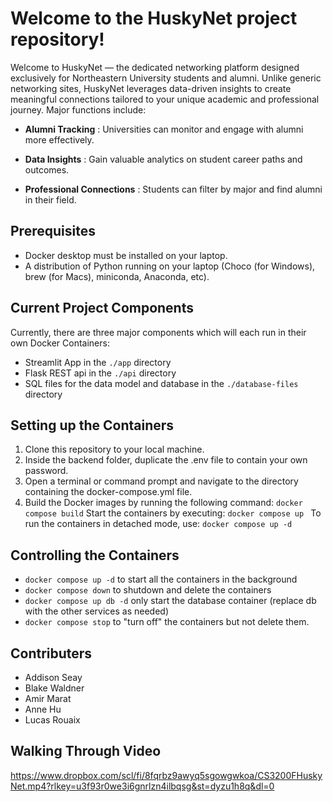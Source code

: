 # Welcome to the HuskyNet project repository!

Welcome to HuskyNet — the dedicated networking platform designed exclusively for Northeastern University students and
alumni. Unlike generic networking sites, HuskyNet leverages data-driven insights to create meaningful connections 
tailored to your unique academic and professional journey. Major functions include:

- **Alumni Tracking** : Universities can monitor and engage with alumni more effectively.

- **Data Insights** : Gain valuable analytics on student career paths and outcomes.

- **Professional Connections** : Students can filter by major and find alumni in their field.
## Prerequisites

- Docker desktop must be installed on your laptop.
- A distribution of Python running on your laptop (Choco (for Windows), brew (for Macs), miniconda, Anaconda, etc). 

## Current Project Components

Currently, there are three major components which will each run in their own Docker Containers:

- Streamlit App in the `./app` directory
- Flask REST api in the `./api` directory
- SQL files for the data model and database in the `./database-files` directory

## Setting up the Containers
1. Clone this repository to your local machine.
2. Inside the backend folder, duplicate the .env file to contain your own password.
3. Open a terminal or command prompt and navigate to the directory containing the docker-compose.yml file.
4. Build the Docker images by running the following command:
`docker compose build`
Start the containers by executing:
`docker compose up `
To run the containers in detached mode, use:
`docker compose up -d`

## Controlling the Containers

- `docker compose up -d` to start all the containers in the background
- `docker compose down` to shutdown and delete the containers
- `docker compose up db -d` only start the database container (replace db with the other services as needed)
- `docker compose stop` to "turn off" the containers but not delete them. 

## Contributers
- Addison Seay
- Blake Waldner
- Amir Marat
- Anne Hu	
- Lucas Rouaix

## Walking Through Video
https://www.dropbox.com/scl/fi/8fqrbz9awyq5sgowgwkoa/CS3200FHuskyNet.mp4?rlkey=u3f93r0we3i6gnrlzn4ilbqsg&st=dyzu1h8q&dl=0

 
